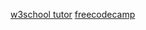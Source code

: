 [w3school tutor](https://www.w3schools.com/js/default.asp)
[freecodecamp](https://learn.freecodecamp.org/javascript-algorithms-and-data-structures/es6)
